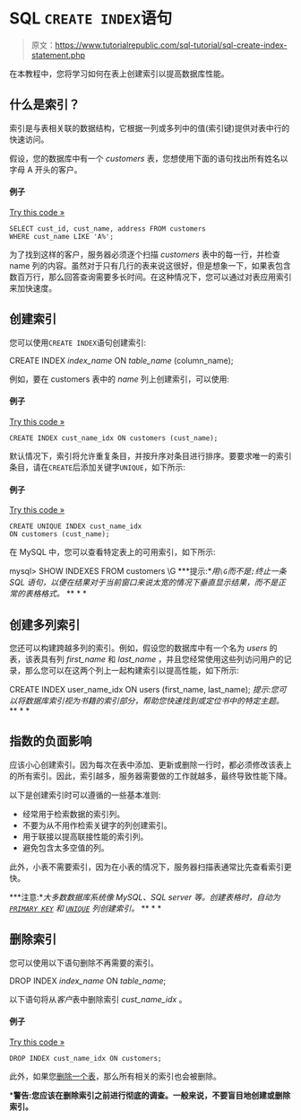 # SQL `CREATE INDEX`语句

> 原文：<https://www.tutorialrepublic.com/sql-tutorial/sql-create-index-statement.php>

在本教程中，您将学习如何在表上创建索引以提高数据库性能。

## 什么是索引？

索引是与表相关联的数据结构，它根据一列或多列中的值(索引键)提供对表中行的快速访问。

假设，您的数据库中有一个 *customers* 表，您想使用下面的语句找出所有姓名以字母 A 开头的客户。

#### 例子

[Try this code »](../codelab.php?topic=sql&file=pattern-search "Try this code using online Editor")

```
SELECT cust_id, cust_name, address FROM customers 
WHERE cust_name LIKE 'A%';
```

为了找到这样的客户，服务器必须逐个扫描 *customers* 表中的每一行，并检查 name 列的内容。虽然对于只有几行的表来说这很好，但是想象一下，如果表包含数百万行，那么回答查询需要多长时间。在这种情况下，您可以通过对表应用索引来加快速度。

## 创建索引

您可以使用`CREATE INDEX`语句创建索引:

CREATE INDEX *index_name* ON *table_name* (column_name);

例如，要在 customers 表中的 *name* 列上创建索引，可以使用:

#### 例子

[Try this code »](../codelab.php?topic=sql&file=create-index-query "Try this code using online Editor")

```
CREATE INDEX cust_name_idx ON customers (cust_name);
```

默认情况下，索引将允许重复条目，并按升序对条目进行排序。要要求唯一的索引条目，请在`CREATE`后添加关键字`UNIQUE`，如下所示:

#### 例子

[Try this code »](../codelab.php?topic=sql&file=create-unique-index-query "Try this code using online Editor")

```
CREATE UNIQUE INDEX cust_name_idx 
ON customers (cust_name);
```

在 MySQL 中，您可以查看特定表上的可用索引，如下所示:

mysql> SHOW INDEXES FROM customers \G ***提示:**用`\G`而不是`;`终止一条 SQL 语句，以便在结果对于当前窗口来说太宽的情况下垂直显示结果，而不是正常的表格格式。*  ** * *

## 创建多列索引

您还可以构建跨越多列的索引。例如，假设您的数据库中有一个名为 *users* 的表，该表具有列 *first_name* 和 *last_name* ，并且您经常使用这些列访问用户的记录，那么您可以在这两个列上一起构建索引以提高性能，如下所示:

CREATE INDEX user_name_idx ON users (first_name, last_name); *提示:您可以将数据库索引视为书籍的索引部分，帮助您快速找到或定位书中的特定主题。*  ** * *

## 指数的负面影响

应该小心创建索引。因为每次在表中添加、更新或删除一行时，都必须修改该表上的所有索引。因此，索引越多，服务器需要做的工作就越多，最终导致性能下降。

以下是创建索引时可以遵循的一些基本准则:

*   经常用于检索数据的索引列。
*   不要为从不用作检索关键字的列创建索引。
*   用于联接以提高联接性能的索引列。
*   避免包含太多空值的列。

此外，小表不需要索引，因为在小表的情况下，服务器扫描表通常比先查看索引更快。

 ***注意:**大多数数据库系统像 MySQL、SQL server 等。创建表格时，自动为 [`PRIMARY KEY`](sql-constraints.php#primary-key) 和 [`UNIQUE`](sql-constraints.php#unique) 列创建索引。*  ** * *

## 删除索引

您可以使用以下语句删除不再需要的索引。

DROP INDEX *index_name* ON *table_name*;

以下语句将从*客户*表中删除索引 *cust_name_idx* 。

#### 例子

[Try this code »](../codelab.php?topic=sql&file=remove-index "Try this code using online Editor")

```
DROP INDEX cust_name_idx ON customers;
```

此外，如果您[删除一个表](sql-drop-statement.php)，那么所有相关的索引也会被删除。

 ***警告:**您应该在删除索引之前进行彻底的调查。一般来说，不要盲目地创建或删除索引。****